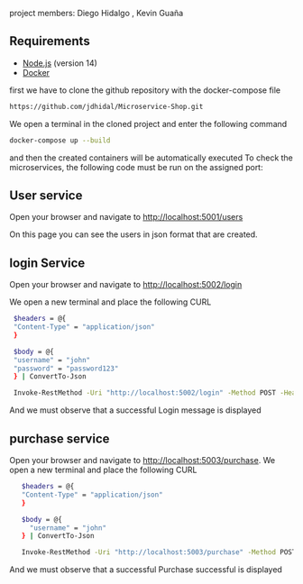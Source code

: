 project members: 
Diego Hidalgo ,
Kevin Guaña
## Requirements

- [Node.js](https://nodejs.org/) (version 14)
- [Docker](https://www.docker.com/get-started)

 first we have to clone the github repository with the docker-compose file
 
```sh
https://github.com/jdhidal/Microservice-Shop.git
```
We open a terminal in the cloned project and enter the following command

```sh
docker-compose up --build
```
and then the created containers will be automatically executed 
To check the microservices, the following code must be run on the assigned port:

## User service

Open your browser and navigate to [http://localhost:5001/users](http://localhost:5001/users)

On this page you can see the users in json format that are created.


## login Service

Open your browser and navigate to [http://localhost:5002/login](http://localhost:5002/login)

We open a new terminal and place the following CURL

   ``` sh
    $headers = @{
    "Content-Type" = "application/json"
    }

    $body = @{
    "username" = "john"
    "password" = "password123"
    } | ConvertTo-Json

    Invoke-RestMethod -Uri "http://localhost:5002/login" -Method POST -Headers $headers -Body $body
 ```
 And we must observe that a successful Login message is displayed

 
## purchase service
Open your browser and navigate to [http://localhost:5003/purchase](http://localhost:5003/purchase).
We open a new terminal and place the following CURL
 ``` sh
    $headers = @{
    "Content-Type" = "application/json"
    }

    $body = @{
      "username" = "john"
    } | ConvertTo-Json

    Invoke-RestMethod -Uri "http://localhost:5003/purchase" -Method POST -Headers $headers -Body $body
 ```
And we must observe that a successful Purchase successful is displayed
